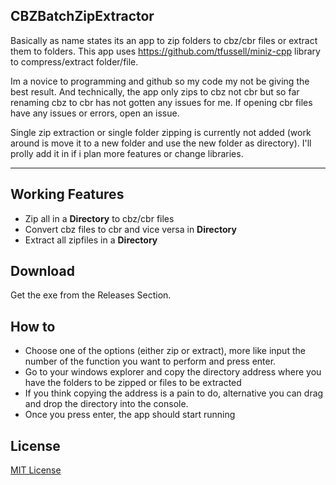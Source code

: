 ## CBZBatchZipExtractor

Basically as name states its an app to zip folders to cbz/cbr files or extract them to folders.
This app uses https://github.com/tfussell/miniz-cpp library to compress/extract folder/file.

Im a novice to programming and github so my code my not be giving the best result. 
And technically, the app only zips to cbz not cbr but so far renaming cbz to cbr has not gotten any issues for me. 
If opening cbr files have any issues or errors, open an issue.

Single zip extraction or single folder zipping is currently not added (work around is move it to a new folder and use the new folder as directory).
I'll prolly add it in if i plan more features or change libraries.

---

## Working Features

- Zip all in a **Directory** to cbz/cbr files
- Convert cbz files to cbr and vice versa in **Directory**
- Extract all zipfiles in a **Directory**

## Download

Get the exe from the Releases Section.

## How to

- Choose one of the options (either zip or extract), more like input the number of the function you want to perform and press enter.
- Go to your windows explorer and copy the directory address where you have the folders to be zipped or files to be extracted
- If you think copying the address is a pain to do, alternative you can drag and drop the directory into the console.
- Once you press enter, the app should start running

## License

[MIT License](https://github.com/xgi/houdoku/blob/master/LICENSE.txt)
